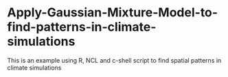 # Apply-Gaussian-Mixture-Model-to-find-patterns-in-climate-simulations
This is an example using R, NCL and c-shell script to find spatial patterns in climate simulations
